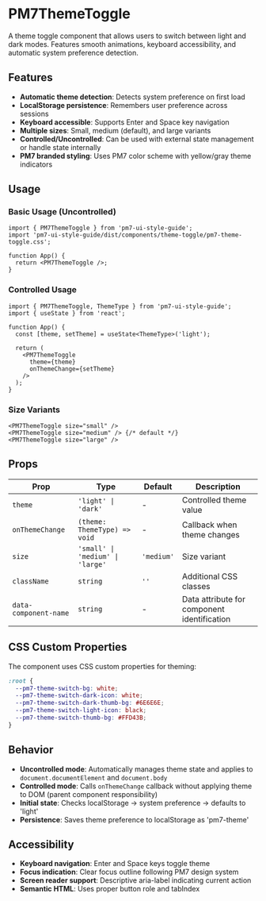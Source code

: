 # PM7ThemeToggle

A theme toggle component that allows users to switch between light and dark modes. Features smooth animations, keyboard accessibility, and automatic system preference detection.

## Features

- **Automatic theme detection**: Detects system preference on first load
- **LocalStorage persistence**: Remembers user preference across sessions
- **Keyboard accessible**: Supports Enter and Space key navigation
- **Multiple sizes**: Small, medium (default), and large variants
- **Controlled/Uncontrolled**: Can be used with external state management or handle state internally
- **PM7 branded styling**: Uses PM7 color scheme with yellow/gray theme indicators

## Usage

### Basic Usage (Uncontrolled)
```tsx
import { PM7ThemeToggle } from 'pm7-ui-style-guide';
import 'pm7-ui-style-guide/dist/components/theme-toggle/pm7-theme-toggle.css';

function App() {
  return <PM7ThemeToggle />;
}
```

### Controlled Usage
```tsx
import { PM7ThemeToggle, ThemeType } from 'pm7-ui-style-guide';
import { useState } from 'react';

function App() {
  const [theme, setTheme] = useState<ThemeType>('light');

  return (
    <PM7ThemeToggle 
      theme={theme} 
      onThemeChange={setTheme} 
    />
  );
}
```

### Size Variants
```tsx
<PM7ThemeToggle size="small" />
<PM7ThemeToggle size="medium" /> {/* default */}
<PM7ThemeToggle size="large" />
```

## Props

| Prop | Type | Default | Description |
|------|------|---------|-------------|
| `theme` | `'light' \| 'dark'` | - | Controlled theme value |
| `onThemeChange` | `(theme: ThemeType) => void` | - | Callback when theme changes |
| `size` | `'small' \| 'medium' \| 'large'` | `'medium'` | Size variant |
| `className` | `string` | `''` | Additional CSS classes |
| `data-component-name` | `string` | - | Data attribute for component identification |

## CSS Custom Properties

The component uses CSS custom properties for theming:

```css
:root {
  --pm7-theme-switch-bg: white;
  --pm7-theme-switch-dark-icon: white;
  --pm7-theme-switch-dark-thumb-bg: #6E6E6E;
  --pm7-theme-switch-light-icon: black;
  --pm7-theme-switch-thumb-bg: #FFD43B;
}
```

## Behavior

- **Uncontrolled mode**: Automatically manages theme state and applies to `document.documentElement` and `document.body`
- **Controlled mode**: Calls `onThemeChange` callback without applying theme to DOM (parent component responsibility)
- **Initial state**: Checks localStorage → system preference → defaults to 'light'
- **Persistence**: Saves theme preference to localStorage as 'pm7-theme'

## Accessibility

- **Keyboard navigation**: Enter and Space keys toggle theme
- **Focus indication**: Clear focus outline following PM7 design system
- **Screen reader support**: Descriptive aria-label indicating current action
- **Semantic HTML**: Uses proper button role and tabIndex
